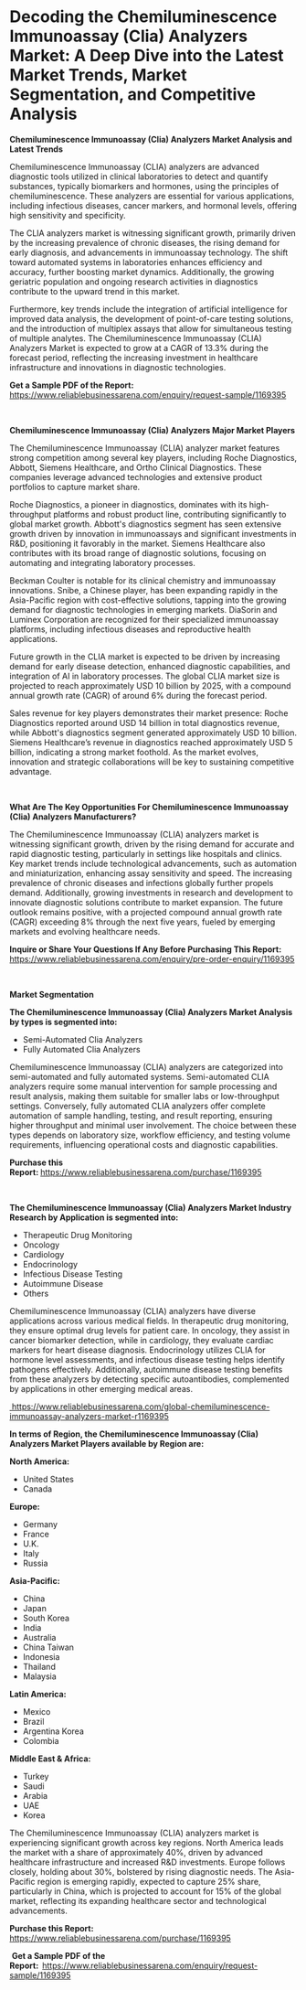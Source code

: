 <p><h1>Decoding the Chemiluminescence Immunoassay (Clia) Analyzers Market: A Deep Dive into the Latest Market Trends, Market Segmentation, and Competitive Analysis</h1></p><p><strong>Chemiluminescence Immunoassay (Clia) Analyzers Market Analysis and Latest Trends</strong></p>
<p><p>Chemiluminescence Immunoassay (CLIA) analyzers are advanced diagnostic tools utilized in clinical laboratories to detect and quantify substances, typically biomarkers and hormones, using the principles of chemiluminescence. These analyzers are essential for various applications, including infectious diseases, cancer markers, and hormonal levels, offering high sensitivity and specificity.</p><p>The CLIA analyzers market is witnessing significant growth, primarily driven by the increasing prevalence of chronic diseases, the rising demand for early diagnosis, and advancements in immunoassay technology. The shift toward automated systems in laboratories enhances efficiency and accuracy, further boosting market dynamics. Additionally, the growing geriatric population and ongoing research activities in diagnostics contribute to the upward trend in this market.</p><p>Furthermore, key trends include the integration of artificial intelligence for improved data analysis, the development of point-of-care testing solutions, and the introduction of multiplex assays that allow for simultaneous testing of multiple analytes. The Chemiluminescence Immunoassay (CLIA) Analyzers Market is expected to grow at a CAGR of 13.3% during the forecast period, reflecting the increasing investment in healthcare infrastructure and innovations in diagnostic technologies.</p></p>
<p><strong>Get a Sample PDF of the Report:&nbsp;</strong> <a href="https://www.reliablebusinessarena.com/enquiry/request-sample/1169395?utm_campaign=2209&utm_medium=2&utm_source=Github&utm_content=ia&utm_term=14042025&utm_id=chemiluminescence-immunoassay-clia-analyzers">https://www.reliablebusinessarena.com/enquiry/request-sample/1169395</a></p>
<p>&nbsp;</p>
<p><strong>Chemiluminescence Immunoassay (Clia) Analyzers Major Market Players</strong></p>
<p><p>The Chemiluminescence Immunoassay (CLIA) analyzer market features strong competition among several key players, including Roche Diagnostics, Abbott, Siemens Healthcare, and Ortho Clinical Diagnostics. These companies leverage advanced technologies and extensive product portfolios to capture market share.</p><p>Roche Diagnostics, a pioneer in diagnostics, dominates with its high-throughput platforms and robust product line, contributing significantly to global market growth. Abbott's diagnostics segment has seen extensive growth driven by innovation in immunoassays and significant investments in R&D, positioning it favorably in the market. Siemens Healthcare also contributes with its broad range of diagnostic solutions, focusing on automating and integrating laboratory processes.</p><p>Beckman Coulter is notable for its clinical chemistry and immunoassay innovations. Snibe, a Chinese player, has been expanding rapidly in the Asia-Pacific region with cost-effective solutions, tapping into the growing demand for diagnostic technologies in emerging markets. DiaSorin and Luminex Corporation are recognized for their specialized immunoassay platforms, including infectious diseases and reproductive health applications.</p><p>Future growth in the CLIA market is expected to be driven by increasing demand for early disease detection, enhanced diagnostic capabilities, and integration of AI in laboratory processes. The global CLIA market size is projected to reach approximately USD 10 billion by 2025, with a compound annual growth rate (CAGR) of around 6% during the forecast period.</p><p>Sales revenue for key players demonstrates their market presence: Roche Diagnostics reported around USD 14 billion in total diagnostics revenue, while Abbott's diagnostics segment generated approximately USD 10 billion. Siemens Healthcare’s revenue in diagnostics reached approximately USD 5 billion, indicating a strong market foothold. As the market evolves, innovation and strategic collaborations will be key to sustaining competitive advantage.</p></p>
<p>&nbsp;</p>
<p><strong>What Are The Key Opportunities For Chemiluminescence Immunoassay (Clia) Analyzers Manufacturers?</strong></p>
<p><p>The Chemiluminescence Immunoassay (CLIA) analyzers market is witnessing significant growth, driven by the rising demand for accurate and rapid diagnostic testing, particularly in settings like hospitals and clinics. Key market trends include technological advancements, such as automation and miniaturization, enhancing assay sensitivity and speed. The increasing prevalence of chronic diseases and infections globally further propels demand. Additionally, growing investments in research and development to innovate diagnostic solutions contribute to market expansion. The future outlook remains positive, with a projected compound annual growth rate (CAGR) exceeding 8% through the next five years, fueled by emerging markets and evolving healthcare needs.</p></p>
<p><strong>Inquire or Share Your Questions If Any Before Purchasing This Report:</strong> <a href="https://www.reliablebusinessarena.com/enquiry/pre-order-enquiry/1169395?utm_campaign=2209&utm_medium=2&utm_source=Github&utm_content=ia&utm_term=14042025&utm_id=chemiluminescence-immunoassay-clia-analyzers">https://www.reliablebusinessarena.com/enquiry/pre-order-enquiry/1169395</a></p>
<p>&nbsp;</p>
<p><strong>Market Segmentation</strong></p>
<p><strong>The Chemiluminescence Immunoassay (Clia) Analyzers Market Analysis by types is segmented into:</strong></p>
<p><ul><li>Semi-Automated Clia Analyzers</li><li>Fully Automated Clia Analyzers</li></ul></p>
<p><p>Chemiluminescence Immunoassay (CLIA) analyzers are categorized into semi-automated and fully automated systems. Semi-automated CLIA analyzers require some manual intervention for sample processing and result analysis, making them suitable for smaller labs or low-throughput settings. Conversely, fully automated CLIA analyzers offer complete automation of sample handling, testing, and result reporting, ensuring higher throughput and minimal user involvement. The choice between these types depends on laboratory size, workflow efficiency, and testing volume requirements, influencing operational costs and diagnostic capabilities.</p></p>
<p><strong>Purchase this Report:&nbsp;</strong><a href="https://www.reliablebusinessarena.com/purchase/1169395?utm_campaign=2209&utm_medium=2&utm_source=Github&utm_content=ia&utm_term=14042025&utm_id=chemiluminescence-immunoassay-clia-analyzers">https://www.reliablebusinessarena.com/purchase/1169395</a></p>
<p>&nbsp;</p>
<p><strong>The Chemiluminescence Immunoassay (Clia) Analyzers Market Industry Research by Application is segmented into:</strong></p>
<p><ul><li>Therapeutic Drug Monitoring</li><li>Oncology</li><li>Cardiology</li><li>Endocrinology</li><li>Infectious Disease Testing</li><li>Autoimmune Disease</li><li>Others</li></ul></p>
<p><p>Chemiluminescence Immunoassay (CLIA) analyzers have diverse applications across various medical fields. In therapeutic drug monitoring, they ensure optimal drug levels for patient care. In oncology, they assist in cancer biomarker detection, while in cardiology, they evaluate cardiac markers for heart disease diagnosis. Endocrinology utilizes CLIA for hormone level assessments, and infectious disease testing helps identify pathogens effectively. Additionally, autoimmune disease testing benefits from these analyzers by detecting specific autoantibodies, complemented by applications in other emerging medical areas.</p></p>
<p><a href="https://www.reliablebusinessarena.com/global-chemiluminescence-immunoassay-analyzers-market-r1169395?utm_campaign=2209&utm_medium=2&utm_source=Github&utm_content=ia&utm_term=14042025&utm_id=chemiluminescence-immunoassay-clia-analyzers">&nbsp;https://www.reliablebusinessarena.com/global-chemiluminescence-immunoassay-analyzers-market-r1169395</a></p>
<p><strong>In terms of Region, the Chemiluminescence Immunoassay (Clia) Analyzers Market Players available by Region are:</strong></p>
<p>
    <p> <strong> North America: </strong>
        <ul>
            <li>United States</li>
            <li>Canada</li>
        </ul>
        </p> 
    <p> <strong> Europe: </strong>
        <ul>
            <li>Germany</li>
            <li>France</li>
            <li>U.K.</li>
            <li>Italy</li>
            <li>Russia</li>
        </ul>
        </p> 
    <p> <strong> Asia-Pacific: </strong>
        <ul>
            <li>China</li>
            <li>Japan</li>
            <li>South Korea</li>
            <li>India</li>
            <li>Australia</li>
            <li>China Taiwan</li>
            <li>Indonesia</li>
            <li>Thailand</li>
            <li>Malaysia</li>
        </ul>
        </p> 
    <p> <strong> Latin America: </strong>
        <ul>
            <li>Mexico</li>
            <li>Brazil</li>
            <li>Argentina Korea</li>
            <li>Colombia</li>
        </ul>
        </p> 
    <p> <strong> Middle East & Africa: </strong>
        <ul>
            <li>Turkey</li>
            <li>Saudi</li>
            <li>Arabia</li>
            <li>UAE</li>
            <li>Korea</li>
        </ul>
    </p>
    </p>
<p><p>The Chemiluminescence Immunoassay (CLIA) analyzers market is experiencing significant growth across key regions. North America leads the market with a share of approximately 40%, driven by advanced healthcare infrastructure and increased R&D investments. Europe follows closely, holding about 30%, bolstered by rising diagnostic needs. The Asia-Pacific region is emerging rapidly, expected to capture 25% share, particularly in China, which is projected to account for 15% of the global market, reflecting its expanding healthcare sector and technological advancements.</p></p>
<p><strong>Purchase this Report: </strong><a href="https://www.reliablebusinessarena.com/purchase/1169395?utm_campaign=2209&utm_medium=2&utm_source=Github&utm_content=ia&utm_term=14042025&utm_id=chemiluminescence-immunoassay-clia-analyzers">https://www.reliablebusinessarena.com/purchase/1169395</a></p>
<p>&nbsp;<strong>Get a Sample PDF of the Report:&nbsp;&nbsp;</strong><a href="https://www.reliablebusinessarena.com/enquiry/request-sample/1169395?utm_campaign=2209&utm_medium=2&utm_source=Github&utm_content=ia&utm_term=14042025&utm_id=chemiluminescence-immunoassay-clia-analyzers">https://www.reliablebusinessarena.com/enquiry/request-sample/1169395</a></p>
<p><strong></strong></p>
<p><p></p><p></p><p></p></p>